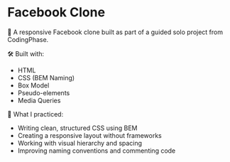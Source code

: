 # Facebook Clone

📘 A responsive Facebook clone built as part of a guided solo project from CodingPhase.

🛠️ Built with:
- HTML
- CSS (BEM Naming)
- Box Model
- Pseudo-elements
- Media Queries 

🎯 What I practiced:
- Writing clean, structured CSS using BEM
- Creating a responsive layout without frameworks
- Working with visual hierarchy and spacing
- Improving naming conventions and commenting code
